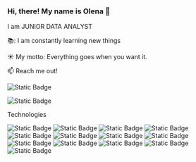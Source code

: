 ### Hi, there! My name is Olena 👋 

I am JUNIOR DATA ANALYST

📚: I am constantly learning new things

☀️ My motto: Everything goes when you want it.

:mailbox: Reach me out!

![Static Badge](https://img.shields.io/badge/LinkedIn-0A66C2?style=flat&logo=linked&logoColor=0A66C2&link=www.linkedin.com%2Fin%2Folena-cernucha)

![Static Badge](https://img.shields.io/badge/email-EA4335?style=flat&logo=gmail&logoColor=8B8B8B&link=olenacch%40seznam.cz)

Technologies

![Static Badge](https://img.shields.io/badge/SQL-4479A1?style=flat&logoColor=4479A1&color=4479A1)
![Static Badge](https://img.shields.io/badge/HTML-E34F26?style=flat&logo=html5&logoColor=%23000000)
![Static Badge](https://img.shields.io/badge/PowerBI-%23000000?style=flat&logo=powerbi&labelColor=%23000000&color=%23F2C811)
![Static Badge](https://img.shields.io/badge/Tableau-%23E97627?style=flat&logo=tableau&logoColor=%23509EE3&labelColor=%23E97627)
![Static Badge](https://img.shields.io/badge/CSS3-%231572B6?style=flat&logo=css3&logoColor=%23A6A9AA)
![Static Badge](https://img.shields.io/badge/WIX-%23000000?style=flat&logo=wix&logoColor=%23A6A9AA)
![Static Badge](https://img.shields.io/badge/Canva-%2300C4CC?style=flat&logo=canva&logoColor=%23000000)
![Static Badge](https://img.shields.io/badge/Figma-%23F24E1E?style=flat&logo=figma&logoColor=%23000000)
![Static Badge](https://img.shields.io/badge/Jira-%230052CC?style=flat&logo=jira&logoColor=%23000000)
![Static Badge](https://img.shields.io/badge/Trello-%230052CC?style=flat&logo=trello&logoColor=%23000000)
![Static Badge](https://img.shields.io/badge/GoogleAds-%234285F4?style=flat&logo=googleads&logoColor=%23000000)
![Static Badge](https://img.shields.io/badge/Looker-%234285F4?style=flat&logo=looker&logoColor=%23000000)
![Static Badge](https://img.shields.io/badge/VisualStudioCode-%23007ACC?style=flat&logo=visualstudiocode&logoColor=%23000000)






